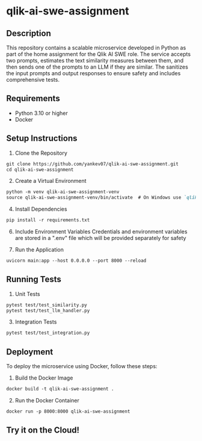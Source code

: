 # qlik-ai-swe-assignment

## Description
This repository contains a scalable microservice developed in Python as part of the home assignment for the Qlik AI SWE role. The service accepts two prompts, estimates the text similarity measures between them, and then sends one of the prompts to an LLM if they are similar. The sanitizes the input prompts and output responses to ensure safety and includes comprehensive tests.

## Requirements
- Python 3.10 or higher
- Docker


## Setup Instructions
1. Clone the Repository

````markdown
git clone https://github.com/yankev07/qlik-ai-swe-assignment.git
cd qlik-ai-swe-assignment
````

2. Create a Virtual Environment
````markdown
python -m venv qlik-ai-swe-assignment-venv
source qlik-ai-swe-assignment-venv/bin/activate  # On Windows use `qlik-ai-swe-assignment-venv\Scripts\activate`
````

4. Install Dependencies
````markdown
pip install -r requirements.txt
````

6. Include Environment Variables
Credentials and environment variables are stored in a ".env" file which will be provided separately for safety

8. Run the Application
````markdown
uvicorn main:app --host 0.0.0.0 --port 8000 --reload
````

## Running Tests
1. Unit Tests
````markdown
pytest test/test_similarity.py
pytest test/test_llm_handler.py
````

3. Integration Tests
````markdown
pytest test/test_integration.py
````

   
## Deployment
To deploy the microservice using Docker, follow these steps:
1. Build the Docker Image
````markdown
docker build -t qlik-ai-swe-assignment .
````

2. Run the Docker Container
````markdown
docker run -p 8000:8000 qlik-ai-swe-assignment
````

## Try it on the Cloud!
